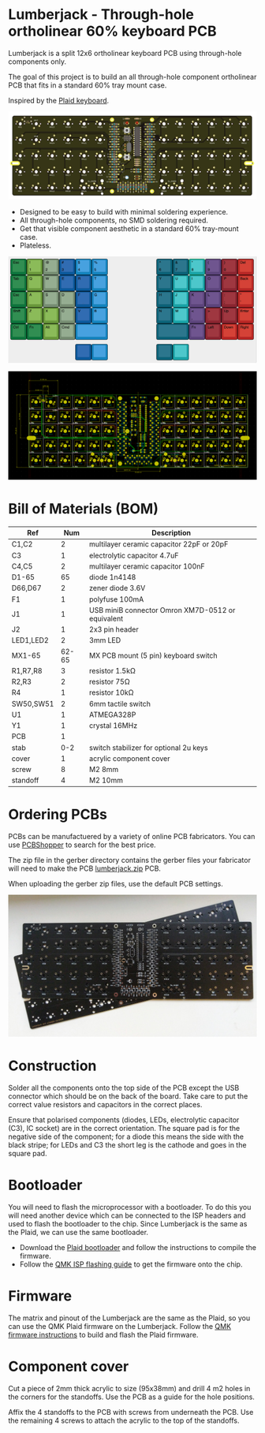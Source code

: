 # Lumberjack - Through-hole ortholinear 60% keyboard PCB

Lumberjack is a split 12x6 ortholinear keyboard PCB using through-hole components only.

The goal of this project is to build an all through-hole component ortholinear PCB that fits in a standard 60% tray mount case.

Inspired by the [Plaid keyboard](https://github.com/hsgw/plaid).

![PCB render](images/pcb-render.jpg)

* Designed to be easy to build with minimal soldering experience.
* All through-hole components, no SMD soldering required.
* Get that visible component aesthetic in a standard 60% tray-mount case.
* Plateless.

![Layout options](images/layout.png)

![PCB design](images/pcb-design.png)

# Bill of Materials (BOM)

|Ref      |Num  |Description                                      |
|---------|-----|-------------------------------------------------| 
|C1,C2    |2    |multilayer ceramic capacitor 22pF or 20pF        |
|C3       |1    |electrolytic capacitor 4.7uF                     |
|C4,C5    |2    |multilayer ceramic capacitor 100nF               |
|D1-65    |65   |diode 1n4148                                     |
|D66,D67  |2    |zener diode 3.6V                                 |
|F1       |1    |polyfuse 100mA                                   |
|J1       |1    |USB miniB connector Omron XM7D-0512 or equivalent|
|J2       |1    |2x3 pin header                                   |
|LED1,LED2|2    |3mm LED                                          |
|MX1-65   |62-65|MX PCB mount (5 pin) keyboard switch             |
|R1,R7,R8 |3    |resistor 1.5kΩ                                   |
|R2,R3    |2    |resistor 75Ω                                     |
|R4       |1    |resistor 10kΩ                                    |
|SW50,SW51|2    |6mm tactile switch                               |
|U1       |1    |ATMEGA328P                                       |
|Y1       |1    |crystal 16MHz                                    |
|PCB      |1    |                                                 |
|stab     |0-2  |switch stabilizer for optional 2u keys           |
|cover    |1    |acrylic component cover                          |
|screw    |8    |M2 8mm                                           |
|standoff |4    |M2 10mm                                          |

# Ordering PCBs

PCBs can be manufactuered by a variety of online PCB fabricators. You can use [PCBShopper](https://pcbshopper.com/) to search for the best price.

The zip file in the gerber directory contains the gerber files your fabricator will need to make the PCB [lumberjack.zip](https://github.com/peej/lumberjack-keyboard/blob/master/gerber/lumberjack.zip) PCB.

When uploading the gerber zip files, use the default PCB settings.

![PCB](images/pcb.jpg)

# Construction

Solder all the components onto the top side of the PCB except the USB connector which should be on the back of the board. Take care to put the correct value resistors and capacitors in the correct places.

Ensure that polarised components (diodes, LEDs, electrolytic capacitor (C3), IC socket) are in the correct orientation. The square pad is for the negative side of the component; for a diode this means the side with the black stripe; for LEDs and C3 the short leg is the cathode and goes in the square pad.

# Bootloader

You will need to flash the microprocessor with a bootloader. To do this you will need another device which can be connected to the ISP headers and used to flash the bootloader to the chip. Since Lumberjack is the same as the Plaid, we can use the same bootloader.

* Download the [Plaid bootloader](https://github.com/hsgw/USBaspLoader/tree/plaid) and follow the instructions to compile the firmware.
* Follow the [QMK ISP flashing guide](https://beta.docs.qmk.fm/using-qmk/guides/keyboard-building/isp_flashing_guide) to get the firmware onto the chip.

# Firmware

The matrix and pinout of the Lumberjack are the same as the Plaid, so you can use the QMK Plaid firmware on the Lumberjack. Follow the [QMK firmware instructions](https://beta.docs.qmk.fm/using-qmk/guides/flashing/flashing) to build and flash the Plaid firmware.

# Component cover

Cut a piece of 2mm thick acrylic to size (95x38mm) and drill 4 m2 holes in the corners for the standoffs. Use the PCB as a guide for the hole positions.

Affix the 4 standoffs to the PCB with screws from underneath the PCB. Use the remaining 4 screws to attach the acrylic to the top of the standoffs.

